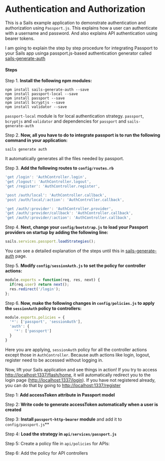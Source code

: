 Authentication and Authorization
================================

This is a Sails example application to demonstrate authentication and authorization using `Passport.js`. This explains how a user can authenticate with a username and password. And also explains API authentication using bearer tokens.

I am going to explain the step by step procedure for integrating Passport to your Sails app usinga passport.js-based authentication generator called [sails-generate-auth](https://www.npmjs.com/package/sails-generate-auth)
 
#### Steps

Step 1. **Install the following npm modules:**

``` shell
npm install sails-generate-auth --save
npm install passport-local --save
npm install passport --save
npm install bcryptjs --save
npm install validator --save
```

`passport-local` module is for local authentication strategy. `passport`, `bcryptjs` and `validator` and dependencies for `passport` and `sails-generate-auth`

Step 2. **Now, all you have to do to integrate passport is to run the following command in your application:**

``` shell
sails generate auth
```

It automatically generates all the files needed by passport.

Step 3. **Add the following routes to `config/routes.rb`**

``` js
'get /login': 'AuthController.login',
'get /logout': 'AuthController.logout',
'get /register': 'AuthController.register',

'post /auth/local': 'AuthController.callback',
'post /auth/local/:action': 'AuthController.callback',

'get /auth/:provider': 'AuthController.provider',
'get /auth/:provider/callback': 'AuthController.callback',
'get /auth/:provider/:action': 'AuthController.callback',
```

Step 4. **Next, change your `config/bootstrap.js` to load your Passport providers on startup by adding the following line:**

``` js
sails.services.passport.loadStrategies();
```

You can see a detailed explanation of the steps until this in [sails-generate-auth](https://github.com/kasperisager/sails-generate-auth/) page.

Step 5. **Modify `config/sessionAuth.js` to set the policy for controller actions:**

``` js
module.exports = function(req, res, next) {
  if(req.user) return next();
  res.redirect('/login');
};
```

Step 6. **Now, make the following changes in `config/policies.js` to apply the `sessionAuth` policy to controllers:**

``` js
module.exports.policies = {
  '*': ['passport', 'sessionAuth'],
  'auth': {
    '*': ['passport']
  }
}
``` 

Here you are applying, `sessionAuth` policy for all the controller actions except those in `AuthController`. Because auth actions like login, logout, register need to be accessed without logging in.

Now, lift your Sails application and see things in action! If you try to access [http://localhost:1337/flash/home](http://localhost:1337/flash/home), it will automatically redirect you to the login page ([http://localhost:1337/login](http://localhost:1337/register)). If you have not registered already, you can do that by going to [http://localhost:1337/register](http://localhost:1337/register)

Step 1: **Add accessToken attribute in Passport model**

Step 2: **Write code to generate accessToken automatically when a user is created**

Step 3: **Install `passport-http-bearer` module** and add it to `config/passport.js`**

Step 4: **Load the strategy in `api/services/passport.js`**

Step 5: Create a policy file in `api/policies` for APIs:

Step 6: Add the policy for API controllers